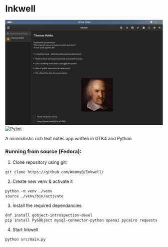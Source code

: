 # Inkwell
![](Assets/UI.png)
[![Pylint](https://github.com/Wemmy0/Inkwell/actions/workflows/pylint.yml/badge.svg)](https://github.com/Wemmy0/Inkwell/actions/workflows/pylint.yml)

A minimalistic rich text notes app written in GTK4 and Python

### Running from source (Fedora):
1. Clone repository using git:
```
git clone https://github.com/Wemmy0/Inkwell/
```

2. Create new venv & activate it
```
python -m venv ./venv
source ./venv/bin/activate
```

3. Install the required dependancies
```
dnf install gobject-introspection-devel
pip install PyGObject mysql-connector-python openai pycairo requests
```

 4. Start Inkwell
```
python src/main.py
```
